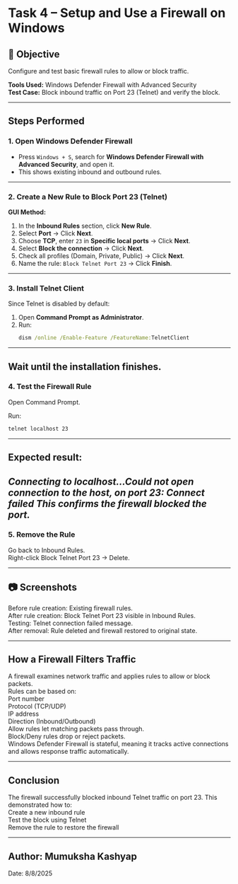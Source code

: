 # Task 4 – Setup and Use a Firewall on Windows

## 🎯 Objective
Configure and test basic firewall rules to allow or block traffic.

**Tools Used:** Windows Defender Firewall with Advanced Security  
**Test Case:** Block inbound traffic on Port 23 (Telnet) and verify the block.

---

## Steps Performed

### 1. Open Windows Defender Firewall
- Press `Windows + S`, search for **Windows Defender Firewall with Advanced Security**, and open it.
- This shows existing inbound and outbound rules.

---

### 2. Create a New Rule to Block Port 23 (Telnet)
**GUI Method:**
1. In the **Inbound Rules** section, click **New Rule**.
2. Select **Port** → Click **Next**.
3. Choose **TCP**, enter `23` in **Specific local ports** → Click **Next**.
4. Select **Block the connection** → Click **Next**.
5. Check all profiles (Domain, Private, Public) → Click **Next**.
6. Name the rule: `Block Telnet Port 23` → Click **Finish**.

---

### 3. Install Telnet Client
Since Telnet is disabled by default:
1. Open **Command Prompt as Administrator**.
2. Run:
   ```cmd
   dism /online /Enable-Feature /FeatureName:TelnetClient
---
Wait until the installation finishes.
---
### 4. Test the Firewall Rule
Open Command Prompt.

Run:
```cmd
telnet localhost 23
```
---
## Expected result:
<i>Connecting to localhost...Could not open connection to the host, on port 23: Connect failed
This confirms the firewall blocked the port.</i>
---
### 5. Remove the Rule
Go back to Inbound Rules.<br>
Right-click Block Telnet Port 23 → Delete.

---

##  📷 Screenshots
Before rule creation: Existing firewall rules.<br>
After rule creation: Block Telnet Port 23 visible in Inbound Rules.<br>
Testing: Telnet connection failed message.<br>
After removal: Rule deleted and firewall restored to original state.

---

## How a Firewall Filters Traffic
A firewall examines network traffic and applies rules to allow or block packets.<br>
Rules can be based on:<br>
Port number<br>
Protocol (TCP/UDP)<br>
IP address<br>
Direction (Inbound/Outbound)<br>
Allow rules let matching packets pass through.<br>
Block/Deny rules drop or reject packets.<br>
Windows Defender Firewall is stateful, meaning it tracks active connections and allows response traffic automatically.<br>

---

## Conclusion
The firewall successfully blocked inbound Telnet traffic on port 23. This demonstrated how to:<br>
Create a new inbound rule<br>
Test the block using Telnet<br>
Remove the rule to restore the firewall<br>

---

##  Author: Mumuksha Kashyap<br>
Date: 8/8/2025
